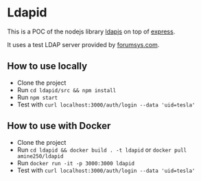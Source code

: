 # Ldapid
This is a POC of the nodejs library [ldapjs](http://ldapjs.org/client.html) on top of [express](https://expressjs.com/).

It uses a test LDAP server provided by [forumsys.com](https://www.forumsys.com/tutorials/integration-how-to/ldap/online-ldap-test-server/).

## How to use locally
* Clone the project
* Run `cd ldapid/src && npm install`
* Run `npm start`
* Test with `curl localhost:3000/auth/login --data 'uid=tesla'` 

## How to use with Docker
* Clone the project
* Run `cd ldapid && docker build . -t ldapid` or `docker pull amine250/ldapid`
* Run `docker run -it -p 3000:3000 ldapid`
* Test with `curl localhost:3000/auth/login --data 'uid=tesla'`  
